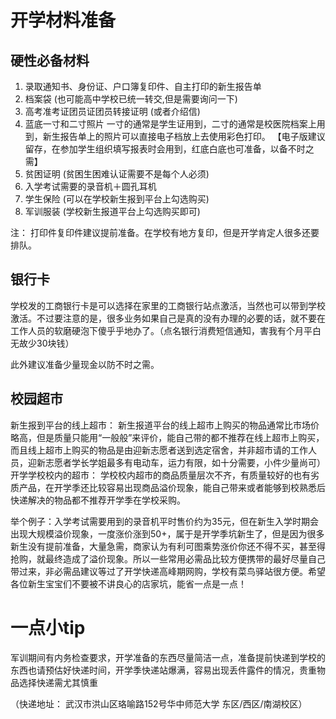 # 开学材料准备

## 硬性必备材料

1. 录取通知书、身份证、户口簿复印件、自主打印的新生报告单
2. 档案袋
(也可能高中学校已统一转交,但是需要询问一下)
3. 高考准考证团员证团员转接证明
(或者介绍信)
4. 蓝底一寸和二寸照片
一寸的通常是学生证用到，二寸的通常是校医院档案上用到，新生报告单上的照片可以直接电子档放上去使用彩色打印。
【电子版建议留存，在参加学生组织填写报表时会用到，红底白底也可准备，以备不时之需】
5. 贫困证明
(贫困生困难认证需要不是每个人必须)
6. 入学考试需要的录音机＋圆孔耳机
7. 学生保险
   (可以在学校新生报到平台上勾选购买)
8. 军训服装
   (学校新生报道平台上勾选购买即可)

注：
打印件复印件建议提前准备。在学校有地方复印，但是开学肯定人很多还要排队。

## 银行卡
学校发的工商银行卡是可以选择在家里的工商银行站点激活，当然也可以带到学校激活。不过要注意的是，很多业务如果自己是真的没有办理的必要的话，就不要在工作人员的软磨硬泡下傻乎乎地办了。（点名银行消费短信通知，害我有个月平白无故少30块钱）

此外建议准备少量现金以防不时之需。

## 校园超市

新生报到平台的线上超市： 新生报道平台的线上超市上购买的物品通常比市场价略高，但是质量只能用“一般般”来评价，能自己带的都不推荐在线上超市上购买，而且线上超市上购买的物品是由迎新志愿者送到选定宿舍，并非超市请的工作人员，迎新志愿者学长学姐最多有电动车，运力有限，如十分需要，小件少量尚可）开学学校校内的超市： 学校校内超市的商品质量层次不齐，有质量较好的也有劣质产品，在开学季还比较容易出现商品溢价现象，能自己带来或者能够到校熟悉后快递解决的物品都不推荐开学季在学校采购。

举个例子：入学考试需要用到的录音机平时售价约为35元，但在新生入学时期会出现大规模溢价现象，一度涨价涨到50+，属于是开学季坑新生了，但是因为很多新生没有提前准备，大量急需，商家认为有利可图乘势涨价你还不得不买，甚至得抢购，就最终造成了溢价现象。所以一些常用必需品比较方便携带的最好尽量自己带过来，非必需品建议等过了开学快递高峰期网购，学校有菜鸟驿站很方便。希望各位新生宝宝们不要被不讲良心的店家坑，能省一点是一点！

# 一点小tip

军训期间有内务检查要求，开学准备的东西尽量简洁一点，准备提前快递到学校的东西也请预估好快递时间，开学季快递站爆满，容易出现丢件露件的情况，贵重物品选择快递需尤其慎重

（快递地址： 武汉市洪山区珞喻路152号华中师范大学 东区/西区/南湖校区）
